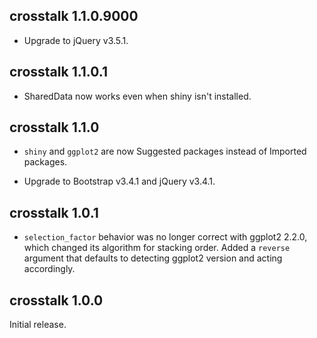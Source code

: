 ## crosstalk 1.1.0.9000

* Upgrade to jQuery v3.5.1.

## crosstalk 1.1.0.1

* SharedData now works even when shiny isn't installed.

## crosstalk 1.1.0

* `shiny` and `ggplot2` are now Suggested packages instead of Imported packages.

* Upgrade to Bootstrap v3.4.1 and jQuery v3.4.1.

## crosstalk 1.0.1

* `selection_factor` behavior was no longer correct with ggplot2 2.2.0, which
  changed its algorithm for stacking order. Added a `reverse` argument that
  defaults to detecting ggplot2 version and acting accordingly.

## crosstalk 1.0.0

Initial release.

